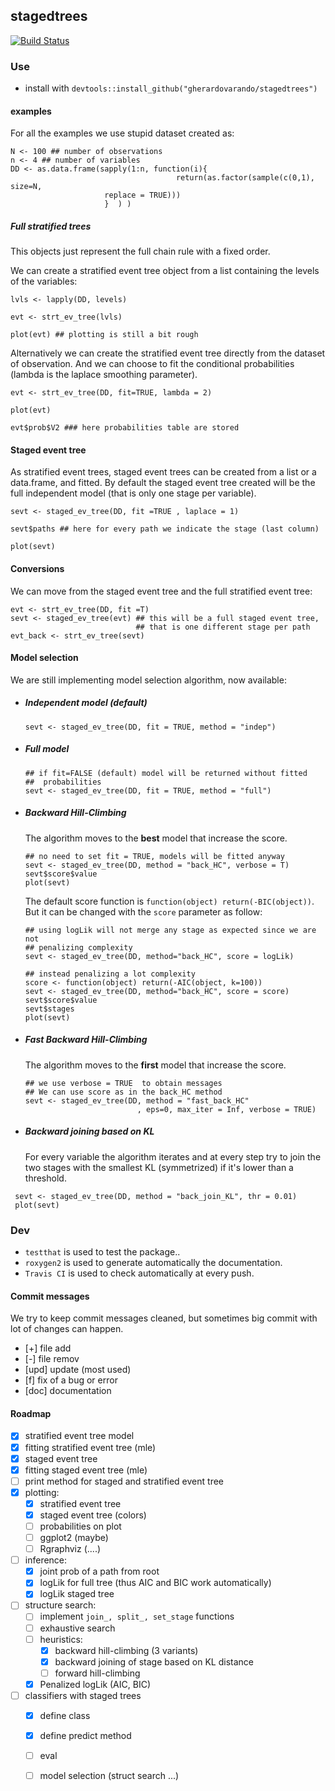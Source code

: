 ## stagedtrees 

[![Build Status](https://travis-ci.com/gherardovarando/stagedtrees.svg?branch=master)](https://travis-ci.com/gherardovarando/stagedtrees)

### Use

- install with
  `devtools::install_github("gherardovarando/stagedtrees")`


#### examples

For all the examples we use stupid dataset created as:

```
N <- 100 ## number of observations
n <- 4 ## number of variables
DD <- as.data.frame(sapply(1:n, function(i){
                                     return(as.factor(sample(c(0,1), size=N,
				     replace = TRUE)))
				     }  ) )
```

##### Full stratified trees 

This objects just represent the full chain rule with a fixed order.

We can create a stratified event tree object from a list containing the
levels of the variables:
``` 
lvls <- lapply(DD, levels)

evt <- strt_ev_tree(lvls)

plot(evt) ## plotting is still a bit rough 
```

Alternatively we can create the stratified event tree directly from the
dataset of observation. And we can choose to fit the conditional
probabilities (lambda is the laplace smoothing parameter).

```
evt <- strt_ev_tree(DD, fit=TRUE, lambda = 2)

plot(evt)

evt$prob$V2 ### here probabilities table are stored
```


#### Staged event tree

As stratified event trees, staged event trees can be created from a list or
a data.frame, and fitted. By default the staged event tree created will be
the full independent model (that is only one stage per variable). 

```
sevt <- staged_ev_tree(DD, fit =TRUE , laplace = 1)

sevt$paths ## here for every path we indicate the stage (last column)

plot(sevt)
```

#### Conversions

We can move from the staged event tree and the full stratified event tree:
```
evt <- strt_ev_tree(DD, fit =T)
sevt <- staged_ev_tree(evt) ## this will be a full staged event tree,
                            ## that is one different stage per path
evt_back <- strt_ev_tree(sevt)
```
#### Model selection

We are still implementing model selection algorithm, now available:

- ##### Independent model (default) 
  ```
  sevt <- staged_ev_tree(DD, fit = TRUE, method = "indep")
  ```
- ##### Full model 
  ```
  ## if fit=FALSE (default) model will be returned without fitted
  ##  probabilities
  sevt <- staged_ev_tree(DD, fit = TRUE, method = "full")
  ```
- ##### Backward Hill-Climbing

  The algorithm moves to the **best** model that increase the score.
  ```
  ## no need to set fit = TRUE, models will be fitted anyway
  sevt <- staged_ev_tree(DD, method = "back_HC", verbose = T)
  sevt$score$value
  plot(sevt)
  ```
  The default score function is `function(object) return(-BIC(object))`. 
  But it can be changed with the `score` parameter as follow:

  ```
  ## using logLik will not merge any stage as expected since we are not
  ## penalizing complexity 
  sevt <- staged_ev_tree(DD, method="back_HC", score = logLik)

  ## instead penalizing a lot complexity
  score <- function(object) return(-AIC(object, k=100))
  sevt <- staged_ev_tree(DD, method="back_HC", score = score)
  sevt$score$value
  sevt$stages
  plot(sevt)
  ```


- ##### Fast Backward Hill-Climbing
  
  The algorithm moves to the **first** model that increase the score.
  ```
  ## we use verbose = TRUE  to obtain messages 
  ## We can use score as in the back_HC method
  sevt <- staged_ev_tree(DD, method = "fast_back_HC"
                           , eps=0, max_iter = Inf, verbose = TRUE)  
  ```

- ##### Backward joining based on KL
  For every variable the algorithm iterates and at every step try to join the two stages with the smallest KL (symmetrized) if it's lower than a threshold. 
```
 sevt <- staged_ev_tree(DD, method = "back_join_KL", thr = 0.01)
 plot(sevt) 
``` 



### Dev

- `testthat` is used to test the package..
- `roxygen2` is used to generate automatically the documentation.
- `Travis CI` is used to check automatically at every push. 



####  Commit messages

We try to keep commit messages cleaned, but sometimes big commit with lot of
changes can happen. 

- [+] file add 
- [-] file remov
- [upd] update (most used)
- [f] fix of a bug or error
- [doc] documentation

#### Roadmap 

- [x] stratified event tree model 
- [x] fitting stratified event tree (mle)
- [x] staged event tree
- [x] fitting staged event tree (mle)
- [ ] print method for staged and stratified event tree
- [x] plotting: 
    * [x] stratified event tree
    * [x] staged event tree (colors)
    * [ ] probabilities on plot
    * [ ] ggplot2 (maybe) 
    * [ ] Rgraphviz (....) 
- [ ] inference:
    * [x] joint prob of a path from root 
    * [x] logLik for full tree (thus AIC and BIC work automatically)
    * [x] logLik staged tree 
- [ ] structure search:
    * [ ] implement ``join_, split_, set_stage`` functions
    * [ ] exhaustive search 
    * [ ] heuristics:
        - [x] backward hill-climbing (3 variants)
        - [x] backward joining of stage based on KL distance
        - [ ] forward hill-climbing
    * [x] Penalized logLik (AIC, BIC)
- [ ] classifiers with staged trees 
    * [x] define class 
    * [x] define predict method
    * [ ] eval 
    * [ ] model selection (struct search ...)

